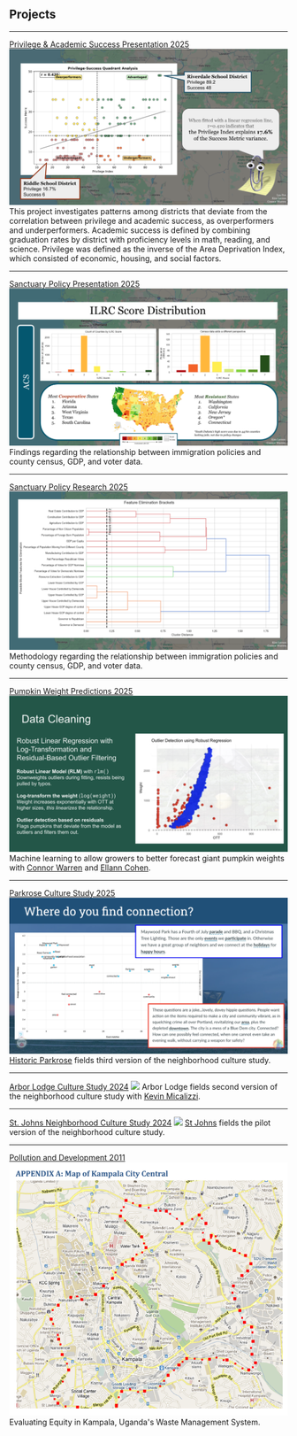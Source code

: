 ## Projects
---

[Privilege & Academic Success Presentation 2025](/pdf/AcademicSuccess_Priv_Outliers.pdf)
<img src="images/PrivQuads.png?raw=true"/>
This project investigates patterns among districts that deviate from the correlation between privilege and academic success, as overperformers and underperformers. Academic success is defined by combining graduation rates by district with proficiency levels in math, reading, and science. Privilege was defined as the inverse of the Area Deprivation Index, which consisted of economic, housing, and social factors. 

---

[Sanctuary Policy Presentation 2025](/pdf/ILRC_2025.pdf)
<img src="images/SanctuaryPlaceholder.png?raw=true"/>
Findings regarding the relationship between immigration policies and county census, GDP, and voter data. 

---
[Sanctuary Policy Research 2025](pages/Policy_Draft.html)
<img src="images/ILRC_features.png?raw=true"/>
Methodology regarding the relationship between immigration policies and county census, GDP, and voter data. 

---

[Pumpkin Weight Predictions 2025](/pdf/Pumpkins.pdf)
<img src="images/Pumpkins.png?raw=true"/>
Machine learning to allow growers to better forecast giant pumpkin weights with [Connor Warren](https://github.com/MarcusApollo7) and [Ellann Cohen](https://www.linkedin.com/in/ellann/).

---

[Parkrose Culture Study 2025](/pdf/Parkrose_2025_Deck.pdf)
<img src="images/parkrose_thumb.png?raw=true"/>
[Historic Parkrose](https://historicparkrose.com/en/2025survey) fields third version of the neighborhood culture study. 

---
[Arbor Lodge Culture Study 2024](/pdf/ALNA.pdf)
<img src="images/ALNA_thumb.png?raw=true"/>
Arbor Lodge fields second version of the neighborhood culture study with [Kevin Micalizzi](https://youtu.be/NvHWf96TWrQ). 


---
[St. Johns Neighborhood Culture Study 2024](/pdf/SJNA_2024_April.pdf)
<img src="images/SJNA_thumb.png?raw=true"/>
[St Johns](https://www.stjohnspdx.org/get-involved/survey) fields the pilot version of the neighborhood culture study. 

---
[Pollution and Development 2011](/pdf/LarsonISP.pdf)
<img src="images/Uganda.png?raw=true"/>
Evaluating Equity in Kampala, Uganda's Waste Management System. 
